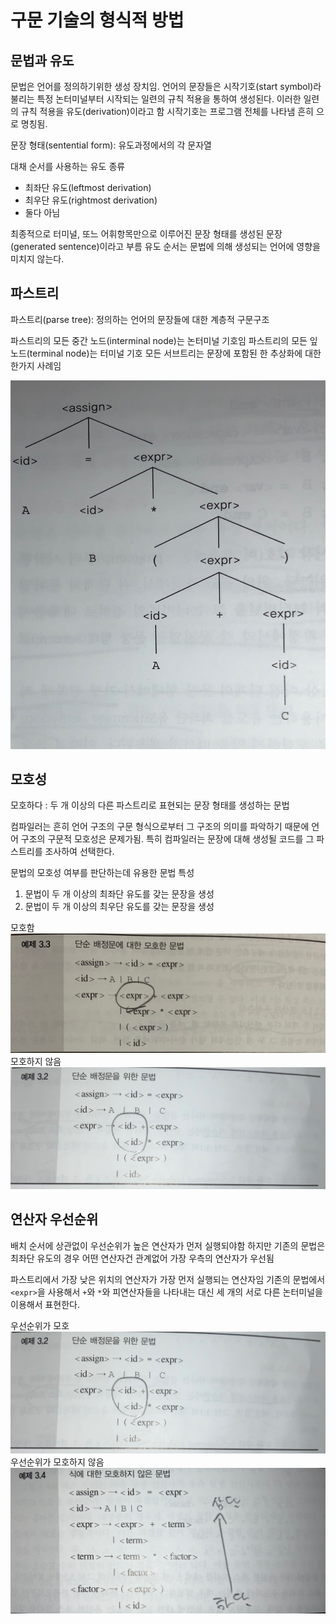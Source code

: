 # 구문 기술의 형식적 방법

## 문법과 유도

문법은 언어를 정의하기위한 생성 장치임.
언어의 문장들은 시작기호(start symbol)라 불리는 특정 논터미널부터 시작되는 일련의 규칙 적용을 통하여 생성된다.
이러한 일련의 규칙 적용을 유도(derivation)이라고 함
시작기호는 프로그램 전체를 나타냄
흔히 <program>으로 명칭됨.

문장 형태(sentential form): 유도과정에서의 각 문자열

대채 순서를 사용하는 유도 종류
- 최좌단 유도(leftmost derivation)
- 최우단 유도(rightmost derivation)
- 둘다 아님

최종적으로 터미널, 또느 어휘항목만으로 이루어진 문장 형태를 생성된 문장(generated sentence)이라고 부름
유도 순서는 문법에 의해 생성되는 언어에 영향을 미치지 않는다.

## 파스트리

파스트리(parse tree): 정의하는 언어의 문장들에 대한 계층적 구문구조

파스트리의 모든 중간 노드(interminal node)는 논터미널 기호임
파스트리의 모든 잎 노드(terminal node)는 터미널 기호
모든 서브트리는 문장에 포함된 한 추상화에 대한 한가지 사례임

![파스트리](https://github.com/noelvalent/TIL/blob/master/concept_of_programming_language/imgs/190819-2.jpeg)

## 모호성

모호하다 : 두 개 이상의 다른 파스트리로 표현되는 문장 형태를 생성하는 문법

컴파일러는 흔히 언어 구조의 구문 형식으로부터 그 구조의 의미를 파악하기 때문에 언어 구조의 구문적 모호성은 문제가됨.
특히 컴파일러는 문장에 대해 생성될 코드를 그 파스트리를 조사하여 선택한다.

문법의 모호성 여부를 판단하는데 유용한 문법 특성
1. 문법이 두 개 이상의 최좌단 유도를 갖는 문장을 생성
2. 문법이 두 개 이상의 최우단 유도를 갖는 문장을 생성

모호함
![비교 1](https://github.com/noelvalent/TIL/blob/master/concept_of_programming_language/imgs/190819-3.jpeg)
모호하지 않음
![비교 2](https://github.com/noelvalent/TIL/blob/master/concept_of_programming_language/imgs/190819-1.jpeg)

## 연산자 우선순위

배치 순서에 상관없이 우선순위가 높은 연산자가 먼저 실행되야함
하지만 기존의 문법은 최좌단 유도의 경우 어떤 연산자건 관계없어 가장 우측의 연산자가 우선됨

파스트리에서 가장 낮은 위치의 연산자가 가장 먼저 실행되는 연산자임
기존의 문법에서 `<expr>`을 사용해서 `+`와 `*`와 피연산자들을 나타내는 대신 세 개의 서로 다른 논터미널을 이용해서 표현한다.

우선순위가 모호
![비교3](https://github.com/noelvalent/TIL/blob/master/concept_of_programming_language/imgs/190819-1.jpeg)
우선순위가 모호하지 않음
![비교4](https://github.com/noelvalent/TIL/blob/master/concept_of_programming_language/imgs/190819-4.jpeg)


